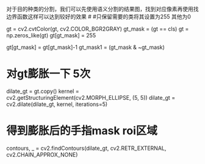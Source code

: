 对于目的种类的分割，我们可以先使用语义分割的结果图，找到对应像素再使用找边界函数这样可以达到较好的效果    # #只保留需要的类将其设置为255 其他为0

gt = cv2.cvtColor(gt, cv2.COLOR_BGR2GRAY)
gt_mask = (gt == cls)
gt = np.zeros_like(gt)
gt[gt_mask] = 255

gt[gt_mask] = gt[gt_mask]-1
gt_mask1 = (gt_mask & ~gt_mask)

# 对gt膨胀一下 5次
dilate_gt = gt.copy()
kernel = cv2.getStructuringElement(cv2.MORPH_ELLIPSE, (5, 5))
dilate_gt = cv2.dilate(dilate_gt, kernel, iterations=5)
# 得到膨胀后的手指mask roi区域
contours, _ = cv2.findContours(dilate_gt, cv2.RETR_EXTERNAL, cv2.CHAIN_APPROX_NONE)